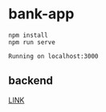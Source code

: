 # bank-app

```
npm install
npm run serve

Running on localhost:3000
```

## backend

[LINK](https://github.com/andrepopoff/django-rest-framework-bank)

